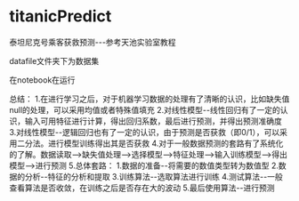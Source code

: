 # titanicPredict
泰坦尼克号乘客获救预测---参考天池实验室教程

datafile文件夹下为数据集

在notebook在运行


总结：
1.在进行学习之后，对于机器学习数据的处理有了清晰的认识，比如缺失值null的处理，可以采用均值或者特殊值填充
2.对线性模型--线性回归有了一定的认识，输入可用特征进行计算，得出回归系数，最后进行预测，并得出预测准确度
3.对线性模型--逻辑回归也有了一定的认识，由于预测是否获救（即0/1），可以采用二分法。进行模型训练得出其是否获救
4.对于一般数据预测的套路有了系统化的了解。数据读取-->缺失值处理-->选择模型-->特征处理-->输入训练模型-->得出模型-->进行预测
5.总体套路：
    1.数据的准备--将需要的数值类型转为数值型
    2.数据的分析--特征的分析和提取
    3.训练算法--选取算法进行训练
    4.测试算法--一般查看算法是否收敛，在训练之后是否存在大的波动
    5.最后使用算法--进行预测
